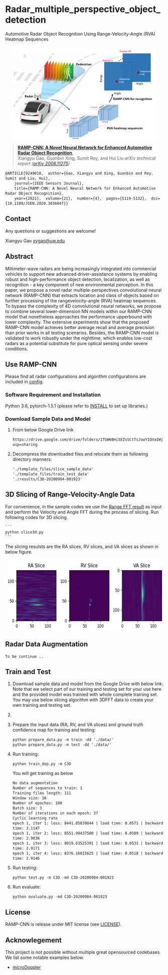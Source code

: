 # Radar_multiple_perspective_object_detection

Automotive Radar Object Recognition Using Range-Velocity-Angle (RVA) Heatmap Sequences

<p align="center"> <img src='docs/grap_abs.png' align="center" height="300px"> </p>

> [**RAMP-CNN: A Novel Neural Network for Enhanced Automotive Radar Object Recognition**](https://arxiv.org/pdf/2011.08981.pdf),            
> Xiangyu Gao, Guanbin Xing, Sumit Roy, and Hui Liu
> *arXiv technical report ([arXiv 2006.11275](https://arxiv.org/abs/2011.08981))*  

    @ARTICLE{9249018,  author={Gao, Xiangyu and Xing, Guanbin and Roy, Sumit and Liu, Hui},  
        journal={IEEE Sensors Journal},   
        title={RAMP-CNN: A Novel Neural Network for Enhanced Automotive Radar Object Recognition},   
        year={2021},  volume={21},  number={4},  pages={5119-5132},  doi={10.1109/JSEN.2020.3036047}}

## Contact
Any questions or suggestions are welcome! 

Xiangyu Gao [xygao@uw.edu](mailto:xygao@uw.edu) 

## Abstract
Millimeter-wave radars are being increasingly integrated into commercial vehicles to support new advanced driver-assistance systems by enabling robust and high-performance object detection, localization, as well as recognition - a key component of new environmental perception.
In this paper, we propose a novel radar multiple-perspectives convolutional neural network (RAMP-CNN) that extracts location and class of objects based on further processing of the rangevelocity-angle (RVA) heatmap sequences. To bypass the complexity of 4D convolutional neural networks, we propose to combine several lower-dimension NN models within our RAMP-CNN model that nonetheless approaches the performance upperbound with lower complexity. The extensive experiments show that the proposed RAMP-CNN model achieves better average recall and average precision than prior works in all testing scenarios. Besides, the RAMP-CNN model is validated to work robustly under the nighttime, which enables low-cost radars as a potential substitute for pure optical sensing under severe conditions.

## Use RAMP-CNN

Please find all radar configurations and algorithm configurations are included in [config](config.py).

### Software Requirement and Installation

Python 3.6, pytorch-1.5.1 (please refer to [INSTALL](requirements.txt) to set up libraries.)

### Download Sample Data and Model
1. From below Google Drive link
    ```
    https://drive.google.com/drive/folders/1TGW6BHi5EZsSCtTsJuwYIQVaIWjl8CLY?usp=sharing
    ```

2. Decompress the downloaded files and relocate them as following directory manners:
    ```
    './template_files/slice_sample_data'
    './template_files/train_test_data'
    './results/C3D-20200904-001923'
    ```

## 3D Slicing of Range-Velocity-Angle Data
For convenience, in the sample codes we use the [Range FFT result](https://github.com/Xiangyu-Gao/mmWave-radar-signal-processing-and-microDoppler-classification) as input and perform the Velocity and Angle FFT during the process of slicing. Run following codes for 3D slicing.

    ```
    python slice3d.py
    ```

The slicing resulsts are the RA slices, RV slices, and VA slices as shown in below figure.
<p align="center"> <img src='docs/slice_viz.png' align="center" height="230px"> </p>

## Radar Data Augmentation
    To be continue ..

## Train and Test
1. Download sample data and model from the Google Drive with below link:
    Note that we select part of our training and testing set for your use here and the provided model was trainied with whole complete training set. You may use below slicing algorithm with 3DFFT data to create your own training and testing set.
2. 

3. Prepare the input data (RA, RV, and VA slices) and ground truth confidence map for training and testing:
    ```
    python prepare_data.py -m train -dd './data/'
    python prepare_data.py -m test -dd './data/'
    ```
4. Run training:
    ```
    python train_dop.py -m C3D
    ```
    You will get training as below
    ```
    No data augmentation
    Number of sequences to train: 1
    Training files length: 111
    Window size: 16
    Number of epoches: 100
    Batch size: 3
    Number of iterations in each epoch: 37
    Cyclic learning rate
    epoch 1, iter 1: loss: 8441.85839844 | load time: 0.0571 | backward time: 3.1147
    epoch 1, iter 2: loss: 8551.98437500 | load time: 0.0509 | backward time: 2.9038
    epoch 1, iter 3: loss: 8019.63525391 | load time: 0.0531 | backward time: 2.9171
    epoch 1, iter 4: loss: 8376.16015625 | load time: 0.0518 | backward time: 2.9146
    ```
5. Run testing:
    ```
    python test.py -m C3D -md C3D-20200904-001923
    ```
6. Run evaluate:
    ```
    python evaluate.py -md C3D-20200904-001923
    ```

## License

RAMP-CNN is release under MIT license (see [LICENSE](LICENSE)).

## Acknowlegement
This project is not possible without multiple great opensourced codebases. We list some notable examples below.  

* [microDoppler](https://github.com/Xiangyu-Gao/mmWave-radar-signal-processing-and-microDoppler-classification)